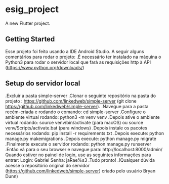 # esig_project

A new Flutter project.

## Getting Started

Esse projeto foi feito usando a IDE Android Studio. A seguir alguns comentários para rodar o projeto:
.É necessário ter instalado na máquina o Python3 para rodar o servidor local que fará as requisições http à API (https://www.python.org/downloads/)

## Setup do servidor local
.Excluir a pasta simple-server
.Clonar o seguinte repositório na pasta do projeto : https://github.com/linkedweb/simple-server (git clone https://github.com/linkedweb/simple-server).
.Navegue para a pasta recém-criada e rodando o comando: cd simple-server
.Configure o ambiente virtual rodando: python3 -m venv venv
.Depois ative o ambiente virtual rodando: source venv/bin/activate (para macOS) ou source venv/Scripts/activate.bat (para windows)
.Depois instale os pacotes necessários rodando: pip install -r requirements.txt
.Depois execute: python manage.py makemigrations 
.Depois execute: python manage.py migrate
.Finalmente execute o servidor rodando: python manage.py runserver
.Então vá para o seu browser e navegue para: http://localhost:8000/admin/
 Quando estiver no painel de login, use as seguintes informações para entrar:
 Login: Gabriel
 Senha: jaRae%s3
 .Tudo pronto!
 .(Qualquer dúvida acesse o repositório original do servidor (https://github.com/linkedweb/simple-server) criado pelo usuário Bryan Dunn)
